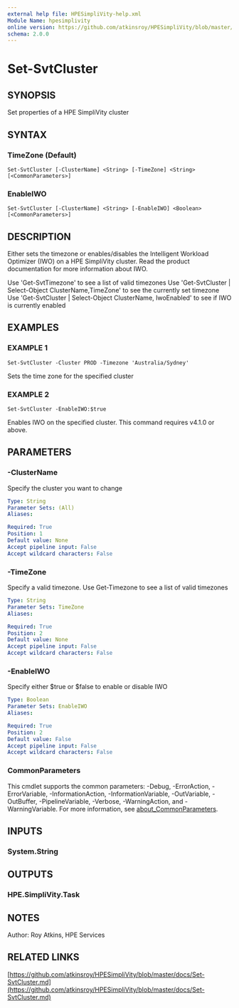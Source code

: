 ```yaml
---
external help file: HPESimpliVity-help.xml
Module Name: hpesimplivity
online version: https://github.com/atkinsroy/HPESimpliVity/blob/master/docs/Set-SvtCluster.md
schema: 2.0.0
---
```


# Set-SvtCluster

## SYNOPSIS
Set properties of a HPE SimpliVity cluster

## SYNTAX

### TimeZone (Default)
```
Set-SvtCluster [-ClusterName] <String> [-TimeZone] <String> [<CommonParameters>]
```

### EnableIWO
```
Set-SvtCluster [-ClusterName] <String> [-EnableIWO] <Boolean> [<CommonParameters>]
```

## DESCRIPTION
Either sets the timezone or enables/disables the Intelligent Workload Optimizer (IWO)
on a HPE SimpliVity cluster.
Read the product documentation for more information about IWO.

Use 'Get-SvtTimezone' to see a list of valid timezones
Use 'Get-SvtCluster | Select-Object ClusterName,TimeZone' to see the currently set timezone
Use 'Get-SvtCluster | Select-Object ClusterName, IwoEnabled' to see if IWO is currently enabled

## EXAMPLES

### EXAMPLE 1
```
Set-SvtCluster -Cluster PROD -Timezone 'Australia/Sydney'
```

Sets the time zone for the specified cluster

### EXAMPLE 2
```
Set-SvtCluster -EnableIWO:$true
```

Enables IWO on the specified cluster.
This command requires v4.1.0 or above.

## PARAMETERS

### -ClusterName
Specify the cluster you want to change

```yaml
Type: String
Parameter Sets: (All)
Aliases:

Required: True
Position: 1
Default value: None
Accept pipeline input: False
Accept wildcard characters: False
```

### -TimeZone
Specify a valid timezone.
Use Get-Timezone to see a list of valid timezones

```yaml
Type: String
Parameter Sets: TimeZone
Aliases:

Required: True
Position: 2
Default value: None
Accept pipeline input: False
Accept wildcard characters: False
```

### -EnableIWO
Specify either $true or $false to enable or disable IWO

```yaml
Type: Boolean
Parameter Sets: EnableIWO
Aliases:

Required: True
Position: 2
Default value: False
Accept pipeline input: False
Accept wildcard characters: False
```

### CommonParameters
This cmdlet supports the common parameters: -Debug, -ErrorAction, -ErrorVariable, -InformationAction, -InformationVariable, -OutVariable, -OutBuffer, -PipelineVariable, -Verbose, -WarningAction, and -WarningVariable. For more information, see [about_CommonParameters](http://go.microsoft.com/fwlink/?LinkID=113216).

## INPUTS

### System.String
## OUTPUTS

### HPE.SimpliVity.Task
## NOTES
Author: Roy Atkins, HPE Services

## RELATED LINKS

[https://github.com/atkinsroy/HPESimpliVity/blob/master/docs/Set-SvtCluster.md](https://github.com/atkinsroy/HPESimpliVity/blob/master/docs/Set-SvtCluster.md)

